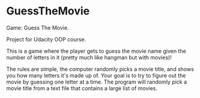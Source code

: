# GuessTheMovie
Game: Guess The Movie. 

Project for Udacity OOP course.

This is a game where the player gets to guess the movie name given the number of letters in it (pretty much like hangman but with movies)!

The rules are simple, the computer randomly picks a movie title, and shows you how many letters it's made up of. 
Your goal is to try to figure out the movie by guessing one letter at a time.
The program will randomly pick a movie title from a text file that contains a large list of movies.
